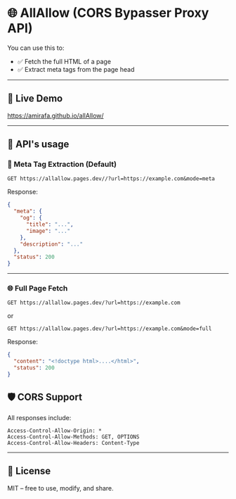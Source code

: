 # 🌐 AllAllow (CORS Bypasser Proxy API)

You can use this to:

- ✅ Fetch the full HTML of a page
- ✅ Extract meta tags from the page head

---

## 🚀 Live Demo
https://amirafa.github.io/allAllow/


---

## 🔧 API's usage

### 🧠 Meta Tag Extraction (Default)

```
GET https://allallow.pages.dev//?url=https://example.com&mode=meta
```

Response:

```json
{
  "meta": {
    "og": {
      "title": "...",
      "image": "..."
    },
    "description": "..."
  },
  "status": 200
}
```

---

### 🌐 Full Page Fetch

```
GET https://allallow.pages.dev/?url=https://example.com
```

or

```
GET https://allallow.pages.dev/?url=https://example.com&mode=full
```

Response:

```json
{
  "content": "<!doctype html>....</html>",
  "status": 200
}
```

## 🛡 CORS Support

All responses include:

```
Access-Control-Allow-Origin: *
Access-Control-Allow-Methods: GET, OPTIONS
Access-Control-Allow-Headers: Content-Type
```

---

## 📃 License

MIT – free to use, modify, and share.
